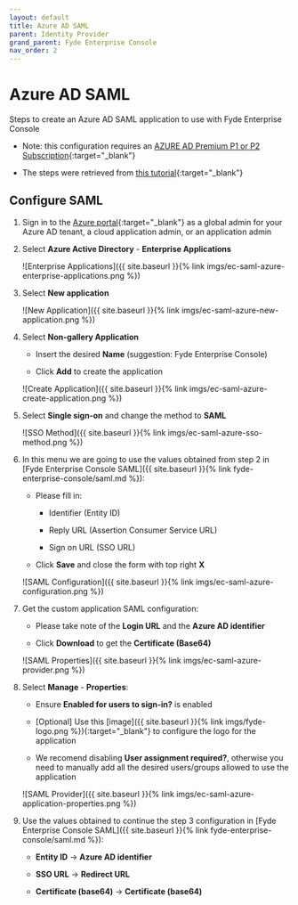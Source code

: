 ```yaml
---
layout: default
title: Azure AD SAML
parent: Identity Provider
grand_parent: Fyde Enterprise Console
nav_order: 2
---
```

# Azure AD SAML

Steps to create an Azure AD SAML application to use with Fyde Enterprise Console

- Note: this configuration requires an [AZURE AD Premium P1 or P2 Subscription](https://azure.microsoft.com/en-us/services/active-directory/){:target="_blank"}

- The steps were retrieved from [this tutorial](https://docs.microsoft.com/en-us/azure/active-directory/manage-apps/add-application-portal){:target="_blank"}

## Configure SAML

1. Sign in to the [Azure portal](https://portal.azure.com){:target="_blank"} as a global admin for your Azure AD tenant, a cloud application admin, or an application admin

1. Select **Azure Active Directory** - **Enterprise Applications**

    ![Enterprise Applications]({{ site.baseurl }}{% link imgs/ec-saml-azure-enterprise-applications.png %})

1. Select **New application**

    ![New Application]({{ site.baseurl }}{% link imgs/ec-saml-azure-new-application.png %})

1. Select **Non-gallery Application**

    - Insert the desired **Name** (suggestion: Fyde Enterprise Console)

    - Click **Add** to create the application

    ![Create Application]({{ site.baseurl }}{% link imgs/ec-saml-azure-create-application.png %})

1. Select **Single sign-on** and change the method to **SAML**

    ![SSO Method]({{ site.baseurl }}{% link imgs/ec-saml-azure-sso-method.png %})

1. In this menu we are going to use the values obtained from step 2 in [Fyde Enterprise Console SAML]({{ site.baseurl }}{% link fyde-enterprise-console/saml.md %}):

    - Please fill in:

        - Identifier (Entity ID)

        - Reply URL (Assertion Consumer Service URL)

        - Sign on URL (SSO URL)

    - Click **Save** and close the form with top right **X**

    ![SAML Configuration]({{ site.baseurl }}{% link imgs/ec-saml-azure-configuration.png %})

1. Get the custom application SAML configuration:

    - Please take note of the **Login URL** and the **Azure AD identifier**

    - Click **Download** to get the **Certificate (Base64)**

    ![SAML Properties]({{ site.baseurl }}{% link imgs/ec-saml-azure-provider.png %})

1. Select **Manage** - **Properties**:

    - Ensure **Enabled for users to sign-in?** is enabled

    - [Optional] Use this [image]({{ site.baseurl }}{% link imgs/fyde-logo.png %}){:target="_blank"} to configure the logo for the application

    - We recomend disabling **User assignment required?**, otherwise you need to manually add all the desired users/groups allowed to use the application

    ![SAML Provider]({{ site.baseurl }}{% link imgs/ec-saml-azure-application-properties.png %})

1. Use the values obtained to continue the step 3 configuration in [Fyde Enterprise Console SAML]({{ site.baseurl }}{% link fyde-enterprise-console/saml.md %}):

    - **Entity ID** -> **Azure AD identifier**

    - **SSO URL** -> **Redirect URL**

    - **Certificate (base64)** -> **Certificate (base64)**

